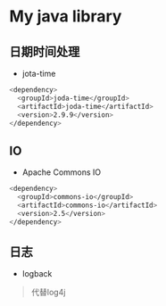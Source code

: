 # My java library


## 日期时间处理

* jota-time
>
``` bash
<dependency>
  <groupId>joda-time</groupId>
  <artifactId>joda-time</artifactId>
  <version>2.9.9</version>
</dependency>
```


## IO

* Apache Commons IO
>
``` bash
<dependency>
  <groupId>commons-io</groupId>
  <artifactId>commons-io</artifactId>
  <version>2.5</version>
</dependency>
```


## 日志

* logback
> 代替log4j

